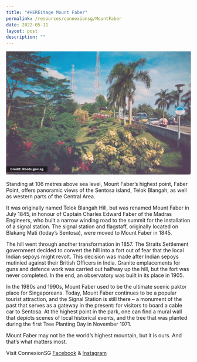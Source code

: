 ```yaml
---
title: "#HEREitage Mount Faber"
permalink: /resources/connexionsg/MountFaber
date: 2022-05-11
layout: post
description: ""
---
```

![](/images/connexionsg/2022/Mt%20Faber%20(For%20FB).png)

Standing at 106 metres above sea level, Mount Faber’s highest point, Faber Point, offers panoramic views of the Sentosa island, Telok Blangah, as well as western parts of the Central Area. 

It was originally named Telok Blangah Hill, but was renamed Mount Faber in July 1845, in honour of Captain Charles Edward Faber of the Madras Engineers, who built a narrow winding road to the summit for the installation of a signal station. The signal station and flagstaff, originally located on Blakang Mati (today’s Sentosa), were moved to Mount Faber in 1845. 

The hill went through another transformation in 1857. The Straits Settlement government decided to convert the hill into a fort out of fear that the local Indian sepoys might revolt. This decision was made after Indian sepoys mutinied against their British Officers in India.
Granite emplacements for guns and defence work was carried out halfway up the hill, but the fort was never completed. In the end, an observatory was built in its place in 1905.

In the 1980s and 1990s, Mount Faber used to be the ultimate scenic paktor place for Singaporeans. Today, Mount Faber continues to be a popular tourist attraction, and the Signal Station is still there – a monument of the past that serves as a gateway in the present: for visitors to board a cable car to Sentosa. At the highest point in the park, one can find a mural wall that depicts scenes of local historical events, and the tree that was planted during the first Tree Planting Day in November 1971. 

Mount Faber may not be the world’s highest mountain, but it is ours. And that’s what matters most.


Visit ConnexionSG [Facebook](https://www.facebook.com/ConnexionSG) & [Instagram](https://www.instagram.com/connexionsg/)